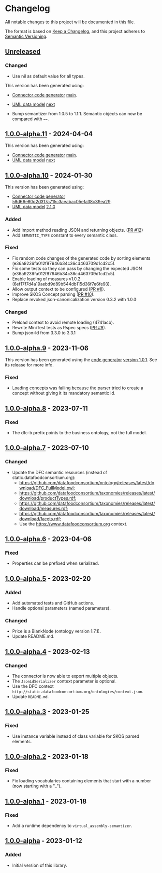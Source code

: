 # Changelog

All notable changes to this project will be documented in this file.

The format is based on [Keep a Changelog](https://keepachangelog.com/en/1.0.0/),
and this project adheres to [Semantic Versioning](https://semver.org/spec/v2.0.0.html).

## [Unreleased]

### Changed

- Use nil as default value for all types.

This version has been generated using:

- [Connector code generator](https://github.com/datafoodconsortium/connector-codegen) [main](https://github.com/datafoodconsortium/connector-codegen/commit/4f27cdecff1fc727283cbbb0a7847e0e178b761c).
- [UML data model](https://github.com/datafoodconsortium/data-model-uml) [next](https://github.com/datafoodconsortium/data-model-uml/commit/7fec05679450864108e20ce7411cbc957e559d30)

- Bump semantizer from 1.0.5 to 1.1.1.
  Semantic objects can now be compared with `==`.

## [1.0.0-alpha.11] - 2024-04-04

This version has been generated using:

- [Connector code generator](https://github.com/datafoodconsortium/connector-codegen) [main](https://github.com/datafoodconsortium/connector-codegen/commit/4f27cdecff1fc727283cbbb0a7847e0e178b761c).
- [UML data model](https://github.com/datafoodconsortium/data-model-uml) [next](https://github.com/datafoodconsortium/data-model-uml/commit/7fec05679450864108e20ce7411cbc957e559d30)

## [1.0.0-alpha.10] - 2024-01-30

This version has been generated using:

- [Connector code generator](https://github.com/datafoodconsortium/connector-codegen) [58d66e80d2d317a715c3aeabac05efa38c39ea29](https://github.com/datafoodconsortium/connector-codegen/commit/58d66e80d2d317a715c3aeabac05efa38c39ea29).
- [UML data model](https://github.com/datafoodconsortium/data-model-uml) [2.1.0](https://github.com/datafoodconsortium/data-model-uml/releases/tag/v2.1.0)

### Added

- Add Import method reading JSON and returning objects. ([PR #12](https://github.com/datafoodconsortium/connector-codegen/pull/12))
- Add `SEMANTIC_TYPE` constant to every semantic class.

### Fixed

- Fix random code changes of the generated code by sorting elements (e36a9236fa012f87946b34c36cd463709d1cd2c5).
- Fix some tests so they can pass by changing the expected JSON (e36a9236fa012f87946b34c36cd463709d1cd2c5).
- Enable loading of measures v1.0.2 (6ef17f7d4a19aebd9d89b544db115d36f7e6fe93).
- Allow output context to be configured ([PR #8](https://github.com/datafoodconsortium/connector-codegen/pull/8)).
- Improve SKOS Concept parsing ([PR #10](https://github.com/datafoodconsortium/connector-codegen/pull/10)).
- Replace revoked json-canonicalization version 0.3.2 with 1.0.0

### Changed

- Preload context to avoid remote loading (4741acb).
- Rewrite MiniTest tests as Rspec specs ([PR #9](https://github.com/datafoodconsortium/connector-codegen/pull/9)).
- Bump json-ld from 3.3.0 to 3.3.1

## [1.0.0-alpha.9] - 2023-11-06

This version has been generated using the [code generator](https://github.com/datafoodconsortium/connector-codegen) [version 1.0.1](https://github.com/datafoodconsortium/connector-codegen/releases/tag/v1.0.1). See its release for more info.

### Fixed

- Loading concepts was failing because the parser tried to create a concept without giving it its mandatory semantic id.

## [1.0.0-alpha.8] - 2023-07-11

### Fixed

- The dfc-b prefix points to the business ontology, not the full model.

## [1.0.0-alpha.7] - 2023-07-10

### Changed

- Update the DFC semantic resources (instead of static.datafoodconsortium.org):
  - https://github.com/datafoodconsortium/ontology/releases/latest/download/DFC_FullModel.owl;
  - https://github.com/datafoodconsortium/taxonomies/releases/latest/download/productTypes.rdf;
  - https://github.com/datafoodconsortium/taxonomies/releases/latest/download/measures.rdf;
  - https://github.com/datafoodconsortium/taxonomies/releases/latest/download/facets.rdf;
  - Use the https://www.datafoodconsortium.org context.

## [1.0.0-alpha.6] - 2023-04-06

### Fixed

- Properties can be prefixed when serialized.

## [1.0.0-alpha.5] - 2023-02-20

### Added

- Add automated tests and GitHub actions.
- Handle optional parameters (named parameters).

### Changed

- Price is a BlankNode (ontology version 1.7.1).
- Update README.md.

## [1.0.0-alpha.4] - 2023-02-13

### Changed

- The connector is now able to export multiple objects.
- The `JsonLdSerializer` context parameter is optional.
- Use the DFC context `http://static.datafoodconsortium.org/ontologies/context.json`.
- Update `README.md`.

## [1.0.0-alpha.3] - 2023-01-25

### Fixed

- Use instance variable instead of class variable for SKOS parsed elements.

## [1.0.0-alpha.2] - 2023-01-18

### Fixed

- Fix loading vocabularies containing elements that start with a number (now starting with a "_").

## [1.0.0-alpha.1] - 2023-01-18

### Fixed

- Add a runtime dependency to `virtual_assembly-semantizer`.

## [1.0.0-alpha] - 2023-01-12

### Added

- Initial version of this library.

[unreleased]: https://github.com/datafoodconsortium/connector-ruby/compare/v1.0.0...HEAD
[1.0.0-alpha.11]: https://github.com/datafoodconsortium/connector-ruby/compare/v1.0.0-alpha.10...v1.0.0-alpha.11
[1.0.0-alpha.10]: https://github.com/datafoodconsortium/connector-ruby/compare/v1.0.0-alpha.9...v1.0.0-alpha.10
[1.0.0-alpha.9]: https://github.com/datafoodconsortium/connector-ruby/compare/v1.0.0-alpha.8...v1.0.0-alpha.9
[1.0.0-alpha.8]: https://github.com/datafoodconsortium/connector-ruby/compare/v1.0.0-alpha.7...v1.0.0-alpha.8
[1.0.0-alpha.7]: https://github.com/datafoodconsortium/connector-ruby/compare/v1.0.0-alpha.6...v1.0.0-alpha.7
[1.0.0-alpha.6]: https://github.com/datafoodconsortium/connector-ruby/compare/v1.0.0-alpha.5...v1.0.0-alpha.6
[1.0.0-alpha.5]: https://github.com/datafoodconsortium/connector-ruby/compare/v1.0.0-alpha.4...v1.0.0-alpha.5
[1.0.0-alpha.4]: https://github.com/datafoodconsortium/connector-ruby/compare/v1.0.0-alpha.3...v1.0.0-alpha.4
[1.0.0-alpha.3]: https://github.com/datafoodconsortium/connector-ruby/compare/v1.0.0-alpha.2...v1.0.0-alpha.3
[1.0.0-alpha.2]: https://github.com/datafoodconsortium/connector-ruby/compare/v1.0.0-alpha.1...v1.0.0-alpha.2
[1.0.0-alpha.1]: https://github.com/datafoodconsortium/connector-ruby/compare/v1.0.0-alpha...v1.0.0-alpha.1
[1.0.0-alpha]: https://github.com/datafoodconsortium/connector-ruby/releases/tag/v1.0.0-alpha
